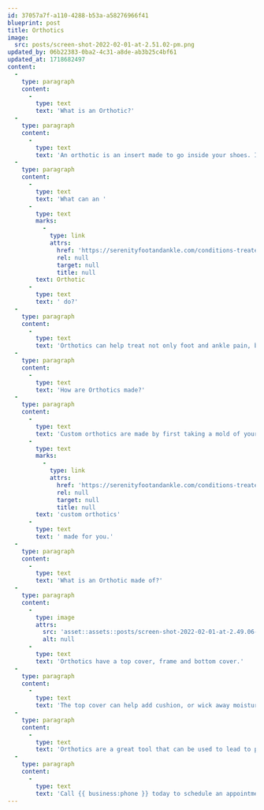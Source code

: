 ```yaml
---
id: 37057a7f-a110-4288-b53a-a58276966f41
blueprint: post
title: Orthotics
image:
  src: posts/screen-shot-2022-02-01-at-2.51.02-pm.png
updated_by: 06b22383-0ba2-4c31-a8de-ab3b25c4bf61
updated_at: 1718682497
content:
  -
    type: paragraph
    content:
      -
        type: text
        text: 'What is an Orthotic?'
  -
    type: paragraph
    content:
      -
        type: text
        text: 'An orthotic is an insert made to go inside your shoes. It can be as simple as a heel lift, or a custom orthotic made to support your arch type or treat your specific pathology.'
  -
    type: paragraph
    content:
      -
        type: text
        text: 'What can an '
      -
        type: text
        marks:
          -
            type: link
            attrs:
              href: 'https://serenityfootandankle.com/conditions-treated/custom-orthotics-custom-orthotics-for-foot-pain-orthotics-for-ankle-pain-custom-orthotics-are-great/'
              rel: null
              target: null
              title: null
        text: Orthotic
      -
        type: text
        text: ' do?'
  -
    type: paragraph
    content:
      -
        type: text
        text: 'Orthotics can help treat not only foot and ankle pain, but can also help relieve hip, knee, and back pain. Your lower limbs work as a unit and if one part isn’t biomechanically functioning the way it should, this can affect other aspects of lower limb, leading to pain. Orthotics can help treat this because they can help realign your lower limb from the foundation. Orthotics can help put your feet in the correct alignment, leading to pain relief.'
  -
    type: paragraph
    content:
      -
        type: text
        text: 'How are Orthotics made?'
  -
    type: paragraph
    content:
      -
        type: text
        text: 'Custom orthotics are made by first taking a mold of your feet in office. This can be done electronically with a scan or plaster. Your podiatrist will also do a biomechanical exam, take into consideration your foot pathology and what is causing your pain and write a prescription based off of their evaluation to have a pair of '
      -
        type: text
        marks:
          -
            type: link
            attrs:
              href: 'https://serenityfootandankle.com/conditions-treated/custom-orthotics-custom-orthotics-for-foot-pain-orthotics-for-ankle-pain-custom-orthotics-are-great/'
              rel: null
              target: null
              title: null
        text: 'custom orthotics'
      -
        type: text
        text: ' made for you.'
  -
    type: paragraph
    content:
      -
        type: text
        text: 'What is an Orthotic made of?'
  -
    type: paragraph
    content:
      -
        type: image
        attrs:
          src: 'asset::assets::posts/screen-shot-2022-02-01-at-2.49.06-pm.png'
          alt: null
      -
        type: text
        text: 'Orthotics have a top cover, frame and bottom cover.'
  -
    type: paragraph
    content:
      -
        type: text
        text: 'The top cover can help add cushion, or wick away moisture. They can be made out of material such as spenco, prolite, EVA, suede and much more. The bottom cover uses material to help with slippage and can be made from materials such as suede, protex, or myolite. The frame is the main part of the orthotic and can be made of different materials to be more or less rigid or flexible. The frame is the main part of the orthotic that controls the position of your heel and the level of arch support.'
  -
    type: paragraph
    content:
      -
        type: text
        text: 'Orthotics are a great tool that can be used to lead to pain relief not only in the foot and ankle, but also in the knees, hip and back!'
  -
    type: paragraph
    content:
      -
        type: text
        text: 'Call {{ business:phone }} today to schedule an appointment to talk about your custom pair of orthotics!'
---
```

